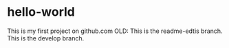 # hello-world
This is my first project on github.com
OLD: This is the readme-edtis branch.
This is the develop branch.